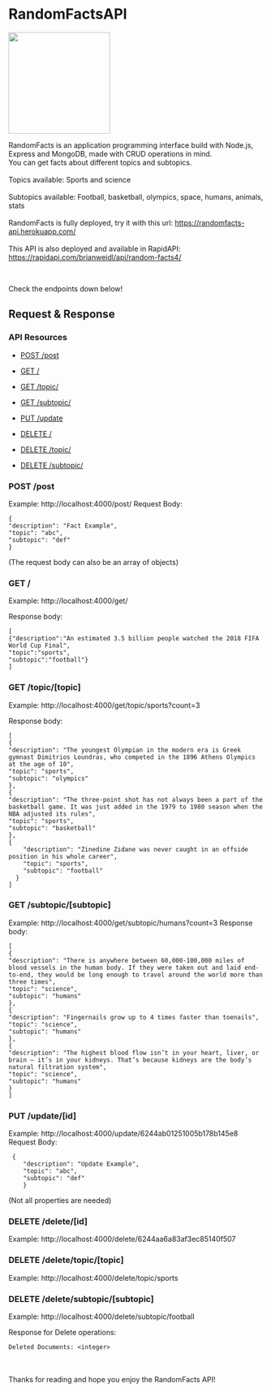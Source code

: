 # RandomFactsAPI
<img width="200px" src="https://cdn-icons-png.flaticon.com/512/246/246569.png"/>

RandomFacts is an application programming interface build with Node.js, Express and MongoDB, made with CRUD operations in mind.
<br>
You can get facts about different topics and subtopics.
<br>
<br>
Topics available: Sports and science 
<br>
<br>
Subtopics available: Football, basketball, olympics, space, humans, animals, stats
<br>
<br>
RandomFacts is fully deployed, try it with this url: https://randomfacts-api.herokuapp.com/
<br>
<br>
This API is also deployed and available in RapidAPI: https://rapidapi.com/brianweidl/api/random-facts4/

<br>


Check the endpoints down below!


##  Request & Response 

###  API Resources

- [POST /post ](#post-post)

- [GET / ](#get-)

- [GET /topic/ ](#get-topictopic)

- [GET /subtopic/ ](#get-subtopicsubtopic)

- [PUT /update ](#put-updateid)

- [DELETE / ](#delete-deleteid)

- [DELETE /topic/ ](#delete-deletetopictopic)

- [DELETE /subtopic/ ](#delete-deletesubtopicsubtopic)

###  POST /post

Example: http://localhost:4000/post/
Request Body: 

    {
    "description": "Fact Example",
    "topic": "abc",
    "subtopic": "def"
    }

(The request body can also be an array of objects)



###  GET /

Example: http://localhost:4000/get/

Response body:

    [
    {"description":"An estimated 3.5 billion people watched the 2018 FIFA World Cup Final",
    "topic":"sports",
    "subtopic":"football"}
    ]


###  GET /topic/[topic]

Example: http://localhost:4000/get/topic/sports?count=3

Response body:

    [
    {    
    "description": "The youngest Olympian in the modern era is Greek gymnast Dimitrios Loundras, who competed in the 1896 Athens Olympics at the age of 10",
    "topic": "sports",
    "subtopic": "olympics"    
    },    
    {
    "description": "The three-point shot has not always been a part of the basketball game. It was just added in the 1979 to 1980 season when the NBA adjusted its rules",    
    "topic": "sports",    
    "subtopic": "basketball"    
    },    
    {
		"description": "Zinedine Zidane was never caught in an offside position in his whole career",
		"topic": "sports",
		"subtopic": "football"
	  }  
    ]

###  GET /subtopic/[subtopic]

Example: http://localhost:4000/get/subtopic/humans?count=3
Response body:

    [
    {
    "description": "There is anywhere between 60,000-100,000 miles of blood vessels in the human body. If they were taken out and laid end-to-end, they would be long enough to travel around the world more than three times",
    "topic": "science",
    "subtopic": "humans"
    },
    {
    "description": "Fingernails grow up to 4 times faster than toenails",
    "topic": "science",
    "subtopic": "humans"
    },
    {
    "description": "The highest blood flow isn’t in your heart, liver, or brain — it’s in your kidneys. That’s because kidneys are the body’s natural filtration system",
    "topic": "science",
    "subtopic": "humans"
    }
    ]


###  PUT /update/[id]

Example: http://localhost:4000/update/6244ab01251005b178b145e8
Request Body:

     {
        "description": "Update Example",
        "topic": "abc",
        "subtopic": "def"
        }
(Not all properties are needed)

###  DELETE /delete/[id]

Example: http://localhost:4000/delete/6244aa6a83af3ec85140f507

###  DELETE /delete/topic/[topic]

Example: http://localhost:4000/delete/topic/sports

###  DELETE /delete/subtopic/[subtopic]

Example: http://localhost:4000/delete/subtopic/football


Response for Delete operations:

    Deleted Documents: <integer>

<br>
<br>
Thanks for reading and hope you enjoy the RandomFacts API!
